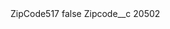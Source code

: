 <?xml version="1.0" encoding="UTF-8"?>
<CustomMetadata xmlns="http://soap.sforce.com/2006/04/metadata" xmlns:xsi="http://www.w3.org/2001/XMLSchema-instance" xmlns:xsd="http://www.w3.org/2001/XMLSchema">
    <label>ZipCode517</label>
    <protected>false</protected>
    <values>
        <field>Zipcode__c</field>
        <value xsi:type="xsd:string">20502</value>
    </values>
</CustomMetadata>
